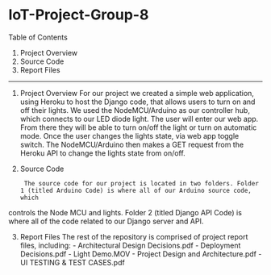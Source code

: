 # IoT-Project-Group-8

<!-- Table of Contents -->

Table of Contents
  1. Project Overview 
  2. Source Code 
  3. Report Files
  
---------------------------------------------------------------------------------------------------------------------------------------------

1. Project Overview 
        For our project we created a simple web application, using Heroku to host the Django code, that allows users to turn on and off their lights. 
We used the NodeMCU/Arduino as our controller hub, which connects to our LED diode light. The user will enter our web app. From there they 
will be able to turn on/off the light or turn on automatic mode. Once the user changes the lights state, via web app toggle switch. The 
NodeMCU/Arduino then makes a GET request from the Heroku API to change the lights state from on/off.

2. Source Code

        The source code for our project is located in two folders. Folder 1 (titled Arduino Code) is where all of our Arduino source code, which 
controls the Node MCU and lights. Folder 2 (titled Django API Code) is where all of the code related to our Django server and API.
        
3. Report Files
         The rest of the repository is comprised of project report files, including:
                      - Architectural Design Decisions.pdf
                      - Deployment Decisions.pdf
                      - Light Demo.MOV
                      - Project Design and Architecture.pdf
                      - UI TESTING & TEST CASES.pdf
          
